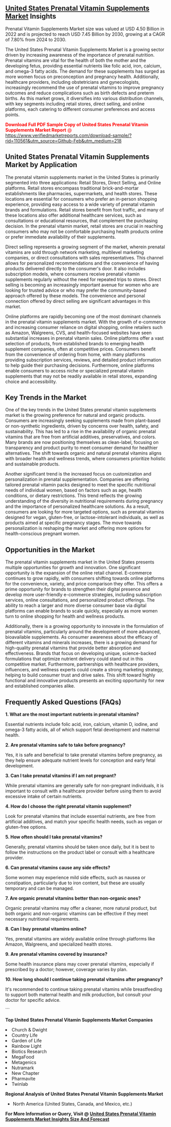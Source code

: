 <h2><a href="https://www.verifiedmarketreports.com/download-sample/?rid=110561&amp;utm_source=Github-Feb&amp;utm_medium=218" target="_blank">United States Prenatal Vitamin Supplements Market</a> Insights</h2><p>Prenatal Vitamin Supplements Market size was valued at USD 4.50 Billion in 2022 and is projected to reach USD 7.45 Billion by 2030, growing at a CAGR of 7.80% from 2024 to 2030.</p><p> <p>The United States Prenatal Vitamin Supplements Market is a growing sector driven by increasing awareness of the importance of prenatal nutrition. Prenatal vitamins are vital for the health of both the mother and the developing fetus, providing essential nutrients like folic acid, iron, calcium, and omega-3 fatty acids. The demand for these supplements has surged as more women focus on preconception and pregnancy health. Additionally, healthcare providers, including obstetricians and gynecologists, increasingly recommend the use of prenatal vitamins to improve pregnancy outcomes and reduce complications such as birth defects and preterm births. As this market grows, it diversifies into various distribution channels, with key segments including retail stores, direct selling, and online platforms, each catering to different consumer preferences and access points. <p><span class=""><span style="color: #ff0000;"><strong>Download Full PDF Sample Copy of United States Prenatal Vitamin Supplements Market Report</strong> @ </span><a href="https://www.verifiedmarketreports.com/download-sample/?rid=110561&amp;utm_source=Github-Feb&amp;utm_medium=218" target="_blank">https://www.verifiedmarketreports.com/download-sample/?rid=110561&amp;utm_source=Github-Feb&amp;utm_medium=218</a></span></p></p> <h2>United States Prenatal Vitamin Supplements Market by Application</h2> <p>The prenatal vitamin supplements market in the United States is primarily segmented into three applications: Retail Stores, Direct Selling, and Online platforms. Retail stores encompass traditional brick-and-mortar establishments like pharmacies, supermarkets, and health stores. These locations are essential for consumers who prefer an in-person shopping experience, providing easy access to a wide variety of prenatal vitamin brands and formulations. Retail stores benefit from foot traffic, and many of these locations also offer additional healthcare services, such as consultations or educational resources, that complement the purchasing decision. In the prenatal vitamin market, retail stores are crucial in reaching consumers who may not be comfortable purchasing health products online or prefer immediate availability of their supplements. <p>Direct selling represents a growing segment of the market, wherein prenatal vitamins are sold through network marketing, multilevel marketing companies, or direct consultations with sales representatives. This channel allows for personalized recommendations and the convenience of having products delivered directly to the consumer's door. It also includes subscription models, where consumers receive prenatal vitamin supplements regularly without the need for repeated trips to stores. Direct selling is becoming an increasingly important avenue for women who are looking for trusted advice or who may prefer the community-based approach offered by these models. The convenience and personal connection offered by direct selling are significant advantages in this market.</p> <p>Online platforms are rapidly becoming one of the most dominant channels in the prenatal vitamin supplements market. With the growth of e-commerce and increasing consumer reliance on digital shopping, online retailers such as Amazon, Walgreens, CVS, and health-focused websites have seen substantial increases in prenatal vitamin sales. Online platforms offer a vast selection of products, from established brands to emerging health supplement companies, often at competitive prices. Consumers benefit from the convenience of ordering from home, with many platforms providing subscription services, reviews, and detailed product information to help guide their purchasing decisions. Furthermore, online platforms enable consumers to access niche or specialized prenatal vitamin supplements that may not be readily available in retail stores, expanding choice and accessibility.</p> <h2>Key Trends in the Market</h2> <p>One of the key trends in the United States prenatal vitamin supplements market is the growing preference for natural and organic products. Consumers are increasingly seeking supplements made from plant-based or non-synthetic ingredients, driven by concerns over health, safety, and sustainability. This has led to a rise in the availability of organic prenatal vitamins that are free from artificial additives, preservatives, and colors. Many brands are now positioning themselves as clean-label, focusing on transparency and product purity to meet consumer demand for healthier alternatives. The shift towards organic and natural prenatal vitamins aligns with broader health and wellness trends, where consumers prioritize holistic and sustainable products.</p> <p>Another significant trend is the increased focus on customization and personalization in prenatal supplementation. Companies are offering tailored prenatal vitamin packs designed to meet the specific nutritional needs of individual women, based on factors such as age, health conditions, or dietary restrictions. This trend reflects the growing understanding of the diversity in nutritional requirements during pregnancy and the importance of personalized healthcare solutions. As a result, consumers are looking for more targeted options, such as prenatal vitamins designed for vegan, gluten-free, or lactose-intolerant individuals, as well as products aimed at specific pregnancy stages. The move towards personalization is reshaping the market and offering more options for health-conscious pregnant women.</p> <h2>Opportunities in the Market</h2> <p>The prenatal vitamin supplements market in the United States presents multiple opportunities for growth and innovation. One significant opportunity is the expansion of the online retail channel. E-commerce continues to grow rapidly, with consumers shifting towards online platforms for the convenience, variety, and price comparison they offer. This offers a prime opportunity for brands to strengthen their digital presence and develop more user-friendly e-commerce strategies, including subscription services, online consultations, and personalized product offerings. The ability to reach a larger and more diverse consumer base via digital platforms can enable brands to scale quickly, especially as more women turn to online shopping for health and wellness products.</p> <p>Additionally, there is a growing opportunity to innovate in the formulation of prenatal vitamins, particularly around the development of more advanced, bioavailable supplements. As consumer awareness about the efficacy of different vitamins and minerals increases, there is a growing demand for high-quality prenatal vitamins that provide better absorption and effectiveness. Brands that focus on developing unique, science-backed formulations that optimize nutrient delivery could stand out in this competitive market. Furthermore, partnerships with healthcare providers, influencers, and wellness experts could create a strong marketing strategy, helping to build consumer trust and drive sales. This shift toward highly functional and innovative products presents an exciting opportunity for new and established companies alike.</p> <h2>Frequently Asked Questions (FAQs)</h2> <p><strong>1. What are the most important nutrients in prenatal vitamins?</strong></p> <p>Essential nutrients include folic acid, iron, calcium, vitamin D, iodine, and omega-3 fatty acids, all of which support fetal development and maternal health.</p> <p><strong>2. Are prenatal vitamins safe to take before pregnancy?</strong></p> <p>Yes, it is safe and beneficial to take prenatal vitamins before pregnancy, as they help ensure adequate nutrient levels for conception and early fetal development.</p> <p><strong>3. Can I take prenatal vitamins if I am not pregnant?</strong></p> <p>While prenatal vitamins are generally safe for non-pregnant individuals, it is important to consult with a healthcare provider before using them to avoid excessive intake of certain nutrients.</p> <p><strong>4. How do I choose the right prenatal vitamin supplement?</strong></p> <p>Look for prenatal vitamins that include essential nutrients, are free from artificial additives, and match your specific health needs, such as vegan or gluten-free options.</p> <p><strong>5. How often should I take prenatal vitamins?</strong></p> <p>Generally, prenatal vitamins should be taken once daily, but it is best to follow the instructions on the product label or consult with a healthcare provider.</p> <p><strong>6. Can prenatal vitamins cause any side effects?</strong></p> <p>Some women may experience mild side effects, such as nausea or constipation, particularly due to iron content, but these are usually temporary and can be managed.</p> <p><strong>7. Are organic prenatal vitamins better than non-organic ones?</strong></p> <p>Organic prenatal vitamins may offer a cleaner, more natural product, but both organic and non-organic vitamins can be effective if they meet necessary nutritional requirements.</p> <p><strong>8. Can I buy prenatal vitamins online?</strong></p> <p>Yes, prenatal vitamins are widely available online through platforms like Amazon, Walgreens, and specialized health stores.</p> <p><strong>9. Are prenatal vitamins covered by insurance?</strong></p> <p>Some health insurance plans may cover prenatal vitamins, especially if prescribed by a doctor; however, coverage varies by plan.</p> <p><strong>10. How long should I continue taking prenatal vitamins after pregnancy?</strong></p> <p>It's recommended to continue taking prenatal vitamins while breastfeeding to support both maternal health and milk production, but consult your doctor for specific advice.</p> ```</p><p><strong>Top United States Prenatal Vitamin Supplements Market Companies</strong></p><div data-test-id=""><p><li>Church & Dwight</li><li> Country Life</li><li> Garden of Life</li><li> Rainbow Light</li><li> Biotics Research</li><li> MegaFood</li><li> Metagenics</li><li> Nutramark</li><li> New Chapter</li><li> Pharmavite</li><li> Twinlab</li></p><div><strong>Regional Analysis of&nbsp;United States Prenatal Vitamin Supplements Market</strong></div><ul><li dir="ltr"><p dir="ltr">North America&nbsp;(United States, Canada, and Mexico, etc.)</p></li></ul><p><strong>For More Information or Query, Visit @&nbsp;</strong><strong><a href="https://www.verifiedmarketreports.com/product/global-prenatal-vitamin-supplements-market-2019-by-manufacturers-regions-type-and-application-forecast-to-2024/?utm_source=Github-Feb&amp;utm_medium=218" target="_blank">United States Prenatal Vitamin Supplements Market Insights Size And Forecast</a></strong></p></div>

